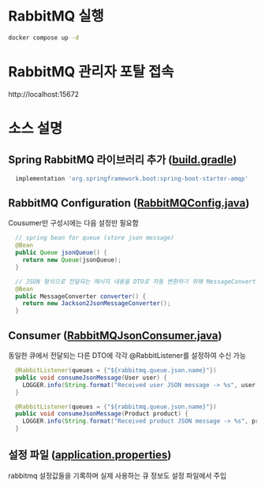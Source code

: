 # RabbitMQ 실행
```bash
docker compose up -d
```

# RabbitMQ 관리자 포탈 접속
http://localhost:15672

# 소스 설명
## Spring RabbitMQ 라이브러리 추가 ([build.gradle](https://github.com/badanol/RabbitMQDemo/blob/main/build.gradle))
```bash
  implementation 'org.springframework.boot:spring-boot-starter-amqp'
```

## RabbitMQ Configuration ([RabbitMQConfig.java](https://github.com/badanol/RabbitMQDemo/blob/main/src/main/java/dev/kwanghui/rabbitmqdemo/config/RabbitMQConfig.java))
Cousumer만 구성시에는 다음 설정만 필요함

```java
  // spring bean for queue (store json message)
  @Bean
  public Queue jsonQueue() {
    return new Queue(jsonQueue);
  }  

  // JSON 형식으로 전달되는 메시지 내용을 DTO로 자동 변환하기 위해 MessageConvert 설정
  @Bean
  public MessageConverter converter() {
    return new Jackson2JsonMessageConverter();
  }
```

## Consumer ([RabbitMQJsonConsumer.java](https://github.com/badanol/RabbitMQDemo/blob/main/src/main/java/dev/kwanghui/rabbitmqdemo/consumer/RabbitMQJsonConsumer.java))
동일한 큐에서 전달되는 다른 DTO에 각각 @RabbitListener를 설정하여 수신 가능

```java
  @RabbitListener(queues = {"${rabbitmq.queue.json.name}"})
  public void consumeJsonMessage(User user) {
    LOGGER.info(String.format("Received user JSON message -> %s", user.toString()));
  }

  @RabbitListener(queues = {"${rabbitmq.queue.json.name}"})
  public void consumeJsonMessage(Product product) {
    LOGGER.info(String.format("Received product JSON message -> %s", product.toString()));
  }
```

## 설정 파일 ([application.properties](https://github.com/badanol/RabbitMQDemo/blob/main/src/main/resources/application.properties))
rabbitmq 설정값들을 기록하며 실제 사용하는 큐 정보도 설정 파일에서 주입
